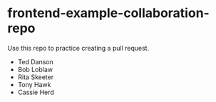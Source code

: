 # frontend-example-collaboration-repo
Use this repo to practice creating a pull request.

* Ted Danson
* Bob Loblaw
* Rita Skeeter
* Tony Hawk
* Cassie Herd